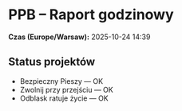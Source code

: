 # PPB – Raport godzinowy
**Czas (Europe/Warsaw):** 2025-10-24 14:39

## Status projektów
- Bezpieczny Pieszy — OK
- Zwolnij przy przejściu — OK
- Odblask ratuje życie — OK

